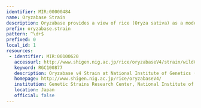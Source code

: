 ```yaml
---
identifier: MIR:00000484
name: Oryzabase Strain
description: Oryzabase provides a view of rice (Oryza sativa) as a model monocot plant by integrating biological data with molecular genomic information. It contains information about rice development and anatomy, rice mutants, and genetic resources, especially for wild varieties of rice. Developmental and anatomical descriptions include in situ gene expression data serving as stage and tissue markers. This collection references wild strain information.
prefix: oryzabase.strain
pattern: ^\d+$
prefixed: 0
local_id: 1
resources:
 - identifier: MIR:00100620
   accessurl: http://www.shigen.nig.ac.jp/rice/oryzabaseV4/strain/wildCore/detail/${lid}
   keyword: RGC100877
   description: Oryzabase v4 Strain at National Institute of Genetics (Japan)
   homepage: http://www.shigen.nig.ac.jp/rice/oryzabaseV4/
   institution: Genetic Strains Research Center, National Institute of Genetics, Mishima, Shizuoka
   location: Japan
   official: false
---
```

